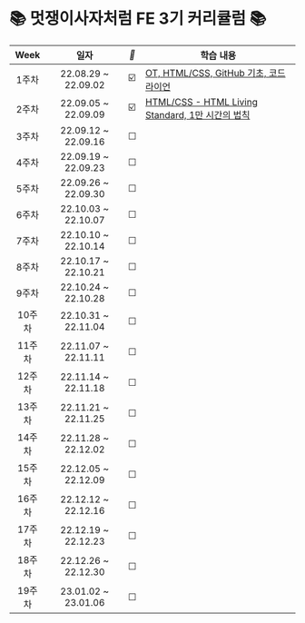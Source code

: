 # 📚 멋쟁이사자처럼 FE 3기 커리큘럼 📚


| Week | 일자 | *🐢* | 학습 내용 | 
| :-----------: | :-----------: | -- | ------------ | 
| 1주차 | 22.08.29 ~ 22.09.02 | ☑️ | [OT, HTML/CSS, GitHub 기초, 코드라이언](https://github.com/chaeryun0/FrontendSchool_3/tree/main/1%EC%A3%BC%EC%B0%A8) |
| 2주차 | 22.09.05 ~ 22.09.09 | ☑️ | [HTML/CSS - HTML Living Standard, 1만 시간의 법칙](https://github.com/chaeryun0/FrontendSchool_3/tree/main/2%EC%A3%BC%EC%B0%A8)
| 3주차 | 22.09.12 ~ 22.09.16 | ☐ |  |
| 4주차 | 22.09.19 ~ 22.09.23 | ☐ |  |
| 5주차 | 22.09.26 ~ 22.09.30 | ☐ |  |
| 6주차 | 22.10.03 ~ 22.10.07 | ☐ |  |
| 7주차 | 22.10.10 ~ 22.10.14 | ☐ |  |
| 8주차 | 22.10.17 ~ 22.10.21 | ☐ |  |
| 9주차 | 22.10.24 ~ 22.10.28 | ☐ |  |
| 10주차 | 22.10.31 ~ 22.11.04 | ☐ |  |
| 11주차 | 22.11.07 ~ 22.11.11 | ☐ |  |
| 12주차 | 22.11.14 ~ 22.11.18 | ☐ |  |
| 13주차 | 22.11.21 ~ 22.11.25 | ☐ |  |
| 14주차 | 22.11.28 ~ 22.12.02 | ☐ |  |
| 15주차 | 22.12.05 ~ 22.12.09 | ☐ |  |
| 16주차 | 22.12.12 ~ 22.12.16 | ☐ |  |
| 17주차 | 22.12.19 ~ 22.12.23 | ☐ |  |
| 18주차 | 22.12.26 ~ 22.12.30 | ☐ |  |
| 19주차 | 23.01.02 ~ 23.01.06 | ☐ |  |

